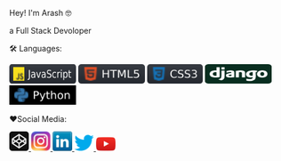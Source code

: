  Hey! I'm Arash 🤓
 
a Full Stack Devoloper




🛠 Languages:
<p align="left">
  <img src="https://github.com/Arash-mstfpr/Arash-mstfpr/blob/main/icon/JavaScript.svg" width="120" height="35" title="JavaScript">
  <img src="https://github.com/Arash-mstfpr/Arash-mstfpr/blob/main/icon/html.svg" width="120" height="35" title="HTML">
  <img src="https://github.com/Arash-mstfpr/Arash-mstfpr/blob/main/icon/css.svg" width="100" height="35" title="CSS">
  <img src="https://github.com/Arash-mstfpr/Arash-mstfpr/blob/main/icon/django.svg" width="120" height="35" title="Django">
  <img src="https://github.com/Arash-mstfpr/Arash-mstfpr/blob/main/icon/python.svg" width="120" height="35" title="Python">
</p>


❤️Social Media:
<p align="left">
 
   <a href="https://www.instagram.com/Arash_mstfpr/" rel="nofollow">
    <img src="https://github.com/Arash-mstfpr/Arash-mstfpr/blob/main/icon/codepen.svg" width="35" background-color="blu" title="instagram">
  </a>
 
  <a href="https://www.instagram.com/Arash_mstfpr/" rel="nofollow">
    <img src="https://github.com/Arash-mstfpr/Arash-mstfpr/blob/main/icon/instagram.png" width="35" title="instagram">
  </a>

  <a href="https://www.linkedin.com/in/arash-mstfpr" rel="nofollow">
    <img src="https://github.com/Arash-mstfpr/Arash-mstfpr/blob/main/icon/linkedin.png" width="35" title="linkedin">
  </a>

  <a href="https://twitter.com/Arash_mstfpr" rel="nofollow">
    <img src="https://github.com/Arash-mstfpr/Arash-mstfpr/blob/main/icon/twitter.png" width="35" title="twitter">
  </a>

  <a href="https://youtube.com/user/Fullstackdeveloper-ew7qv" rel="nofollow">
    <img src="https://github.com/Arash-mstfpr/Arash-mstfpr/blob/main/icon/youtube.png" width="35" title="youtube">
  </a>

</p>
